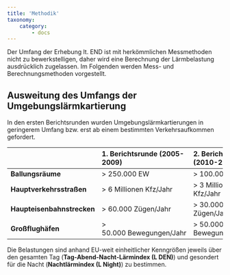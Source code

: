 ```yaml
---
title: 'Methodik'
taxonomy:
    category:
        - docs
---
```

Der Umfang der Erhebung lt. END ist mit herkömmlichen Messmethoden nicht zu bewerkstelligen, daher wird eine Berechnung der Lärmbelastung ausdrücklich zugelassen.
Im Folgenden werden Mess- und Berechnungsmethoden vorgestellt.


## Ausweitung des Umfangs der Umgebungslärmkartierung
In den ersten Berichtsrunden wurden Umgebungslärmkartierungen in geringerem Umfang bzw. erst ab einem bestimmten Verkehrsaufkommen gefordert.

|      | 1. Berichtsrunde (2005-2009) | 2. Berichtsrunde (2010-2014) |
| :------------- | :------------- | :------------- |
| **Ballungsräume** | >&nbsp;250.000&nbsp;EW | > 100.000 EW |
| **Hauptverkehrsstraßen** | >&nbsp;6&nbsp;Millionen&nbsp;Kfz/Jahr | > 3 Millionen Kfz/Jahr |
| **Haupteisenbahnstrecken** | >&nbsp;60.000&nbsp;Zügen/Jahr | > 30.000 Zügen/Jahr |
| **Großflughäfen** | > 50.000&nbsp;Bewegungen/Jahr | > 50.000 Bewegungen/Jahr |


Die Belastungen sind anhand EU-weit einheitlicher Kenngrößen jeweils über den gesamten Tag (**Tag-Abend-Nacht-Lärmindex (L DEN)**) und gesondert für die Nacht (**Nachtlärmindex (L Night)**) zu bestimmen.
